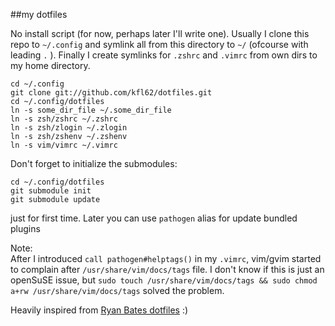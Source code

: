 ##my dotfiles

No install script (for now, perhaps later I'll write one).
Usually I clone this repo to `~/.config` and symlink all from
this directory to `~/` (ofcourse with leading `.` ). Finally I
create symlinks for `.zshrc` and `.vimrc` from own dirs to my
home directory.

    cd ~/.config
    git clone git://github.com/kfl62/dotfiles.git
    cd ~/.config/dotfiles
    ln -s some_dir_file ~/.some_dir_file
    ln -s zsh/zshrc ~/.zshrc
    ln -s zsh/zlogin ~/.zlogin
    ln -s zsh/zshenv ~/.zshenv
    ln -s vim/vimrc ~/.vimrc

Don't forget to initialize the submodules:

    cd ~/.config/dotfiles
    git submodule init
    git submodule update

just for first time. Later you can use `pathogen` alias for update bundled plugins

Note:<br>
After I introduced `call pathogen#helptags()` in my `.vimrc`, vim/gvim started to complain after `/usr/share/vim/docs/tags` file. I don't know if this is just an openSuSE issue, but `sudo touch /usr/share/vim/docs/tags && sudo chmod a+rw /usr/share/vim/docs/tags` solved the problem.


Heavily inspired from [Ryan Bates dotfiles][1] :)

[1]: http://github.com/ryanb/dotfiles
